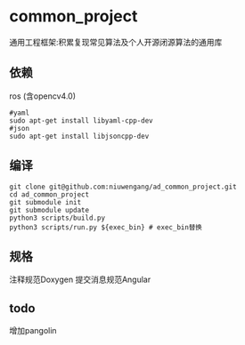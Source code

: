 # common_project
通用工程框架:积累复现常见算法及个人开源闭源算法的通用库

## 依赖
ros (含opencv4.0) 
```shell
#yaml
sudo apt-get install libyaml-cpp-dev
#json
sudo apt-get install libjsoncpp-dev

```


## 编译
```
git clone git@github.com:niuwengang/ad_common_project.git
cd ad_common_project
git submodule init
git submodule update
python3 scripts/build.py
python3 scripts/run.py ${exec_bin} # exec_bin替换

```
 

## 规格  
注释规范Doxygen 
提交消息规范Angular 

## todo
增加pangolin

